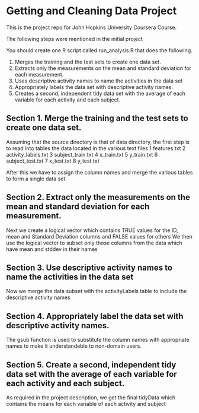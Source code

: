 # Getting and Cleaning Data Project

This is the project repo for John Hopkins University Coursera Course.

The following steps were mentioned in the initial project

You should create one R script called run_analysis.R that does the following.
1. Merges the training and the test sets to create one data set.
2. Extracts only the measurements on the mean and standard deviation for each measurement.
3. Uses descriptive activity names to name the activities in the data set
4. Appropriately labels the data set with descriptive activity names. 
5. Creates a second, independent tidy data set with the average of each variable for each activity and each subject.

## Section 1. Merge the training and the test sets to create one data set.
Assuming that the source directory is that of data directory, the first step is to read into tables the data located in the various text files
1 features.txt
2 activity_labels.txt
3 subject_train.txt
4 x_train.txt
5 y_train.txt
6 subject_test.txt
7 x_test.txt
8 y_test.txt

After this we have to assign the column names and merge the various tables to form a single data set.

## Section 2. Extract only the measurements on the mean and standard deviation for each measurement. 
Next we create a logical vector which contains TRUE values for the ID, mean and Standard Deviation columns and FALSE values for others
We then use the logical vector to subset only those columns from the data which have mean and stddev in their names

## Section 3. Use descriptive activity names to name the activities in the data set
Now we merge the data subset with the activityLabels table to include the descriptive activity names

## Section 4. Appropriately label the data set with descriptive activity names.
The gsub function is used to substitute the column names with appropriate names to make it understandeble to non-domain users. 

## Section 5. Create a second, independent tidy data set with the average of each variable for each activity and each subject. 
As required in the project description, we get the final tidyData which contains the means for each variable of each activity and subject
